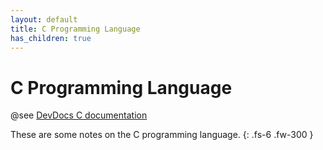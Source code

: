 ```yaml
---
layout: default
title: C Programming Language
has_children: true
---
```


# C Programming Language

@see [DevDocs C documentation](https://devdocs.io/c/)

These are some notes on the C programming language.
{: .fs-6 .fw-300 }
